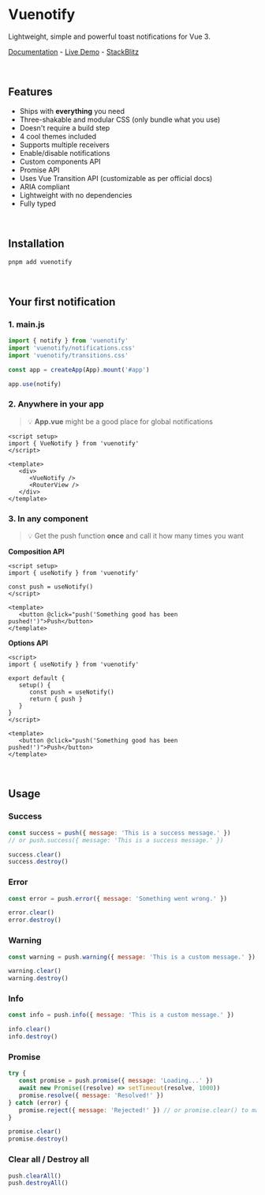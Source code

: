# Vuenotify

Lightweight, simple and powerful toast notifications for Vue 3.

[Documentation]() - [Live Demo](https://vuenotify.netlify.app/) - [StackBlitz]()

<br />

## Features

-  Ships with **everything** you need
-  Three-shakable and modular CSS (only bundle what you use)
-  Doesn't require a build step
-  4 cool themes included
-  Supports multiple receivers
-  Enable/disable notifications
-  Custom components API
-  Promise API
-  Uses Vue Transition API (customizable as per official docs)
-  ARIA compliant
-  Lightweight with no dependencies
-  Fully typed

<br />

## Installation

```bash
pnpm add vuenotify
```

<br />

## Your first notification

### 1. main.js

```js
import { notify } from 'vuenotify'
import 'vuenotify/notifications.css'
import 'vuenotify/transitions.css'

const app = createApp(App).mount('#app')

app.use(notify)
```

### 2. Anywhere in your app

> :bulb: **App.vue** might be a good place for global notifications

```vue
<script setup>
import { VueNotify } from 'vuenotify'
</script>

<template>
   <div>
      <VueNotify />
      <RouterView />
   </div>
</template>
```

### 3. In any component

> :bulb: Get the push function **once** and call it how many times you want

**Composition API**

```vue
<script setup>
import { useNotify } from 'vuenotify'

const push = useNotify()
</script>

<template>
   <button @click="push('Something good has been pushed!')">Push</button>
</template>
```

**Options API**

```vue
<script>
import { useNotify } from 'vuenotify'

export default {
   setup() {
      const push = useNotify()
      return { push }
   }
}
</script>

<template>
   <button @click="push('Something good has been pushed!')">Push</button>
</template>
```

<br />

## Usage

### Success

```js
const success = push({ message: 'This is a success message.' })
// or push.success({ message: 'This is a success message.' })

success.clear()
success.destroy()
```

### Error

```js
const error = push.error({ message: 'Something went wrong.' })

error.clear()
error.destroy()
```

### Warning

```js
const warning = push.warning({ message: 'This is a custom message.' })

warning.clear()
warning.destroy()
```

### Info

```js
const info = push.info({ message: 'This is a custom message.' })

info.clear()
info.destroy()
```

### Promise

```js
try {
   const promise = push.promise({ message: 'Loading...' })
   await new Promise((resolve) => setTimeout(resolve, 1000))
   promise.resolve({ message: 'Resolved!' })
} catch (error) {
   promise.reject({ message: 'Rejected!' }) // or promise.clear() to manually clear
}

promise.clear()
promise.destroy()
```

### Clear all / Destroy all

```js
push.clearAll()
push.destroyAll()
```
